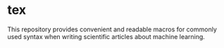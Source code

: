 # tex
This repository provides convenient and readable macros for commonly used syntax when writing scientific articles about machine learning.
